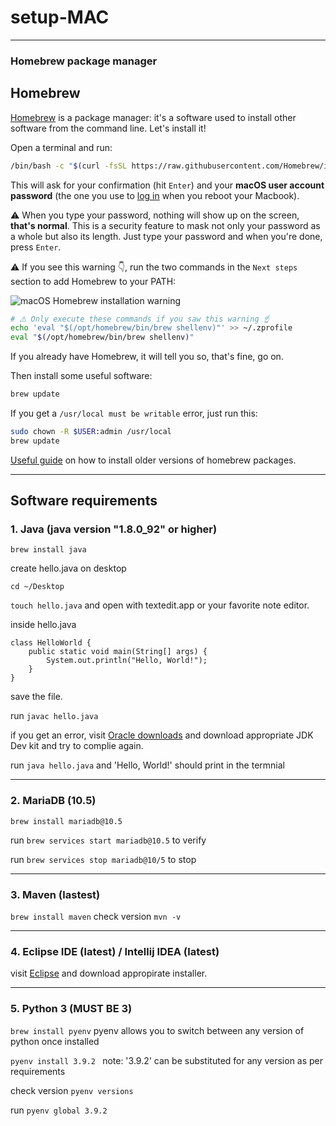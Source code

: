 # setup-MAC
---

### Homebrew package manager

## Homebrew

[Homebrew](http://brew.sh/) is a package manager: it's a software used to install other software from the command line. Let's install it!

Open a terminal and run:

```bash
/bin/bash -c "$(curl -fsSL https://raw.githubusercontent.com/Homebrew/install/HEAD/install.sh)"
```

This will ask for your confirmation (hit `Enter`) and your **macOS user account password** (the one you use to [log in](https://support.apple.com/en-gb/HT202860) when you reboot your Macbook).

:warning: When you type your password, nothing will show up on the screen, **that's normal**. This is a security feature to mask not only your password as a whole but also its length. Just type your password and when you're done, press `Enter`.

:warning: If you see this warning :point_down:, run the two commands in the `Next steps` section to add Homebrew to your PATH:

![macOS Homebrew installation warning](images/macos_homebrew_warning.png)

```bash
# ⚠️ Only execute these commands if you saw this warning ☝
echo 'eval "$(/opt/homebrew/bin/brew shellenv)"' >> ~/.zprofile
eval "$(/opt/homebrew/bin/brew shellenv)"
```

If you already have Homebrew, it will tell you so, that's fine, go on.

Then install some useful software:

```bash
brew update
```

If you get a `/usr/local must be writable` error, just run this:

```bash
sudo chown -R $USER:admin /usr/local
brew update
```

[Useful guide](https://nelson.cloud/how-to-install-older-versions-of-homebrew-packages/) on how to install older versions of homebrew packages.

---

## Software requirements

### 1. Java (java version "1.8.0_92" or higher)

`brew install java`



create hello.java on desktop

`cd ~/Desktop`

`touch hello.java` and open with textedit.app or your favorite note editor.



inside hello.java
```
class HelloWorld {
    public static void main(String[] args) {
        System.out.println("Hello, World!");
    }
}
```
save the file.

run `javac hello.java`

if you get an error, visit [Oracle downloads](https://www.oracle.com/uk/java/technologies/downloads/#java21) and download appropriate JDK Dev kit and try to complie again.

run `java hello.java` and 'Hello, World!' should print in the termnial 

---

### 2. MariaDB (10.5)

`brew install mariadb@10.5`

run `brew services start mariadb@10.5` to verify

run `brew services stop mariadb@10/5` to stop

---

### 3. Maven (lastest)

`brew install maven`
check version 
`mvn -v`

---

### 4. Eclipse IDE (latest) / Intellij IDEA (latest)

visit [Eclipse](https://www.eclipse.org/downloads/packages/installer) and download appropirate installer. 

---

### 5. Python 3 (MUST BE 3)


`brew install pyenv`
pyenv allows you to switch between any version of python once installed

`pyenv install 3.9.2 `
note: '3.9.2' can be substituted for any version as per requirements

check version
`pyenv versions`

run
`pyenv global 3.9.2`

